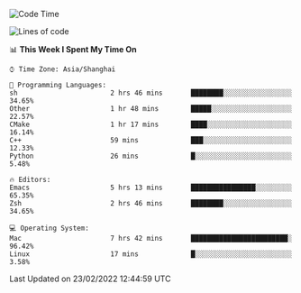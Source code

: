 <!--START_SECTION:waka-->
![Code Time](http://img.shields.io/badge/Code%20Time-626%20hrs%201%20min-blue)

![Lines of code](https://img.shields.io/badge/From%20Hello%20World%20I%27ve%20Written-22%20Thousand%20lines%20of%20code-blue)

📊 **This Week I Spent My Time On** 

```text
⌚︎ Time Zone: Asia/Shanghai

💬 Programming Languages: 
sh                       2 hrs 46 mins       ████████░░░░░░░░░░░░░░░░░   34.65% 
Other                    1 hr 48 mins        █████░░░░░░░░░░░░░░░░░░░░   22.57% 
CMake                    1 hr 17 mins        ████░░░░░░░░░░░░░░░░░░░░░   16.14% 
C++                      59 mins             ███░░░░░░░░░░░░░░░░░░░░░░   12.33% 
Python                   26 mins             █░░░░░░░░░░░░░░░░░░░░░░░░   5.48%

🔥 Editors: 
Emacs                    5 hrs 13 mins       ████████████████░░░░░░░░░   65.35% 
Zsh                      2 hrs 46 mins       ████████░░░░░░░░░░░░░░░░░   34.65%

💻 Operating System: 
Mac                      7 hrs 42 mins       ████████████████████████░   96.42% 
Linux                    17 mins             █░░░░░░░░░░░░░░░░░░░░░░░░   3.58%

```


 Last Updated on 23/02/2022 12:44:59 UTC
<!--END_SECTION:waka-->
